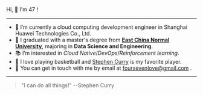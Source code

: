 <p>Hi, 👋  I'm 47！

---

- 🌼 I’m currently a cloud computing development engineer in Shanghai Huawei Technologies Co., Ltd.
- 🏫 I graduated with a master's degree from **<a href="https://www.ecnu.edu.cn/">East China Normal University</a>**, majoring in **Data Science and Engineering**.
- 📚 I’m interested in  *Cloud Native*/*DevOps*/*Reinforcement learning*.
- 🏀 I love playing basketball and [Stephen Curry](https://en.wikipedia.org/wiki/Stephen_Curry) is my favorite player.
- 📮 You can get in touch with me by email at [foursevenlove@gmail.com](mailto:foursevenlove@gmail.com) .

---

> "I can do all things!"  --Stephen Curry
